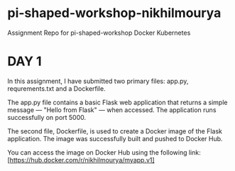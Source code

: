 # pi-shaped-workshop-nikhilmourya
Assignment Repo for pi-shaped-workshop Docker Kubernetes 

# DAY 1
In this assignment, I have submitted two primary files: app.py, requrements.txt and a Dockerfile.

The app.py file contains a basic Flask web application that returns a simple message — "Hello from Flask" — when accessed. The application runs successfully on port 5000.

The second file, Dockerfile, is used to create a Docker image of the Flask application. The image was successfully built and pushed to Docker Hub.

You can access the image on Docker Hub using the following link:
[https://hub.docker.com/r/nikhilmourya/myapp.v1]

